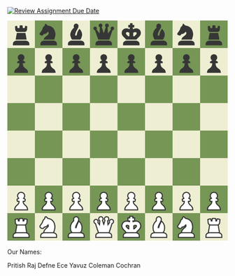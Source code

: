 [![Review Assignment Due Date](https://classroom.github.com/assets/deadline-readme-button-22041afd0340ce965d47ae6ef1cefeee28c7c493a6346c4f15d667ab976d596c.svg)](https://classroom.github.com/a/_SwzfpU1)

![Chess.com](data/image/chessboard.png)

Our Names: 

Pritish Raj 
Defne Ece Yavuz
Coleman Cochran